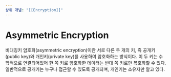 ```yaml
---
상위 개념: "[[Encryption]]"
---
```

# Asymmetric Encryption
비대칭키 암호화(asymmetric encryption)이란 서로 다른 두 개의 키, 즉 공개키(public key)와 개인키(private key)를 사용하여 암호화하는 방식이다. 이 두 키는 수학적으로 연결되어있어 한 쪽 키로 암호화한 데이터는 반대 쪽 키로만 복호화할 수 있다. 일반적으로 공개키는 누구나 접근할 수 있도록 공개되며, 개인키는 소유자만 알고 있다.
